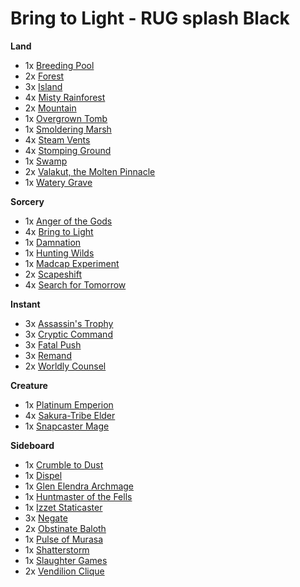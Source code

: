 # Bring to Light - RUG splash Black

**Land**

* 1x [Breeding Pool](https://scryfall.com/search?q=Breeding%20Pool)
* 2x [Forest](https://scryfall.com/search?q=Forest)
* 3x [Island](https://scryfall.com/search?q=Island)
* 4x [Misty Rainforest](https://scryfall.com/search?q=Misty%20Rainforest)
* 2x [Mountain](https://scryfall.com/search?q=Mountain)
* 1x [Overgrown Tomb](https://scryfall.com/search?q=Overgrown%20Tomb)
* 1x [Smoldering Marsh](https://scryfall.com/search?q=Smoldering%20Marsh)
* 4x [Steam Vents](https://scryfall.com/search?q=Steam%20Vents)
* 4x [Stomping Ground](https://scryfall.com/search?q=Stomping%20Ground)
* 1x [Swamp](https://scryfall.com/search?q=Swamp)
* 2x [Valakut, the Molten Pinnacle](https://scryfall.com/search?q=Valakut,%20the%20Molten%20Pinnacle)
* 1x [Watery Grave](https://scryfall.com/search?q=Watery%20Grave)

**Sorcery**

* 1x [Anger of the Gods](https://scryfall.com/search?q=Anger%20of%20the%20Gods)
* 4x [Bring to Light](https://scryfall.com/search?q=Bring%20to%20Light)
* 1x [Damnation](https://scryfall.com/search?q=Damnation)
* 1x [Hunting Wilds](https://scryfall.com/search?q=Hunting%20Wilds)
* 1x [Madcap Experiment](https://scryfall.com/search?q=Madcap%20Experiment)
* 2x [Scapeshift](https://scryfall.com/search?q=Scapeshift)
* 4x [Search for Tomorrow](https://scryfall.com/search?q=Search%20for%20Tomorrow)

**Instant**

* 3x [Assassin's Trophy](https://scryfall.com/search?q=Assassin's%20Trophy)
* 3x [Cryptic Command](https://scryfall.com/search?q=Cryptic%20Command)
* 3x [Fatal Push](https://scryfall.com/search?q=Fatal%20Push)
* 3x [Remand](https://scryfall.com/search?q=Remand)
* 2x [Worldly Counsel](https://scryfall.com/search?q=Worldly%20Counsel)

**Creature**

* 1x [Platinum Emperion](https://scryfall.com/search?q=Platinum%20Emperion)
* 4x [Sakura-Tribe Elder](https://scryfall.com/search?q=Sakura-Tribe%20Elder)
* 1x [Snapcaster Mage](https://scryfall.com/search?q=Snapcaster%20Mage)

**Sideboard**

* 1x [Crumble to Dust](https://scryfall.com/search?q=Crumble%20to%20Dust)
* 1x [Dispel](https://scryfall.com/search?q=Dispel)
* 1x [Glen Elendra Archmage](https://scryfall.com/search?q=Glen%20Elendra%20Archmage)
* 1x [Huntmaster of the Fells](https://scryfall.com/search?q=Huntmaster%20of%20the%20Fells)
* 1x [Izzet Staticaster](https://scryfall.com/search?q=Izzet%20Staticaster)
* 3x [Negate](https://scryfall.com/search?q=Negate)
* 2x [Obstinate Baloth](https://scryfall.com/search?q=Obstinate%20Baloth)
* 1x [Pulse of Murasa](https://scryfall.com/search?q=Pulse%20of%20Murasa)
* 1x [Shatterstorm](https://scryfall.com/search?q=Shatterstorm)
* 1x [Slaughter Games](https://scryfall.com/search?q=Slaughter%20Games)
* 2x [Vendilion Clique](https://scryfall.com/search?q=Vendilion%20Clique)
